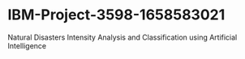 # IBM-Project-3598-1658583021
Natural Disasters Intensity Analysis and Classification using Artificial Intelligence
